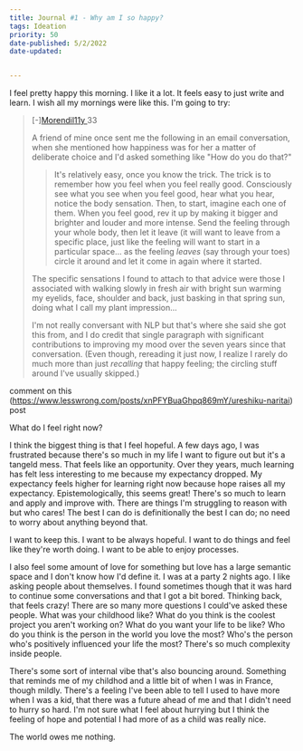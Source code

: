 ```yaml
---
title: Journal #1 - Why am I so happy?
tags: Ideation
priority: 50
date-published: 5/2/2022
date-updated: 


---
```


I feel pretty happy this morning. I like it a lot. It feels easy to just write and learn. I wish all my mornings were like this. I'm going to try:

> [-][Morendil](https://www.lesswrong.com/users/morendil)[11y ](https://www.lesswrong.com/posts/xnPFYBuaGhpq869mY/ureshiku-naritai?commentId=EfjTRkCHiJPyqLq4o)33 
>
> A friend of mine once sent me the following in an email conversation, when she mentioned how happiness was for her a matter of deliberate choice and I'd asked something like "How do you do that?"
>
> > It's relatively easy, once you know the trick. The trick is to remember how you feel when you feel really good. Consciously see what you see when you feel good, hear what you hear, notice the body sensation. Then, to start, imagine each one of them. When you feel good, rev it up by making it bigger and brighter and louder and more intense. Send the feeling through your whole body, then let it leave (it will want to leave from a specific place, just like the feeling will want to start in a particular space... as the feeling *leaves* (say through your toes) circle it around and let it come in again where it started.
>
> The specific sensations I found to attach to that advice were those I associated with walking slowly in fresh air with bright sun warming my eyelids, face, shoulder and back, just basking in that spring sun, doing what I call my plant impression...
>
> I'm not really conversant with NLP but that's where she said she got this from, and I do credit that single paragraph with significant contributions to improving my mood over the seven years since that conversation. (Even though, rereading it just now, I realize I rarely do much more than just *recalling* that happy feeling; the circling stuff around I've usually skipped.)

comment on this (https://www.lesswrong.com/posts/xnPFYBuaGhpq869mY/ureshiku-naritai) post

What do I feel right now?

I think the biggest thing is that I feel hopeful. A few days ago, I was frustrated because there's so much in my life I want to figure out but it's a tangeld mess. That feels like an opportunity. Over they years, much learning has felt less interesting to me because my expectancy dropped. My expectancy feels higher for learning right now because hope raises all my expectancy. Epistemologically, this seems great! There's so much to learn and apply and improve with. There are things I'm struggling to reason with but who cares! The best I can do is definitionally the best I can do; no need to worry about anything beyond that. 

I want to keep this. I want to be always hopeful. I want to do things and feel like they're worth doing. I want to be able to enjoy processes. 

I also feel some amount of love for something but love has a large semantic space and I don't know how I'd define it. I was at a party 2 nights ago. I like asking people about themselves. I found sometimes though that it was hard to continue some conversations and that I got a bit bored. Thinking back, that feels crazy! There are so many more questions I could've asked these people. What was your childhood like? What do you think is the coolest project you aren't working on? What do you want your life to be like? Who do you think is the person in the world you love the most? Who's the person who's positively influenced your life the most? There's so much complexity inside people. 

There's some sort of internal vibe that's also bouncing around. Something that reminds me of my childhod and a little bit of when I was in France, though mildly. There's a feeling I've been able to tell I used to have more when I was a kid, that there was a future ahead of me and that I didn't need to hurry so hard. I'm not sure what I feel about hurrying but I think the feeling of hope and potential I had more of as a child was really nice. 

The world owes me nothing. 